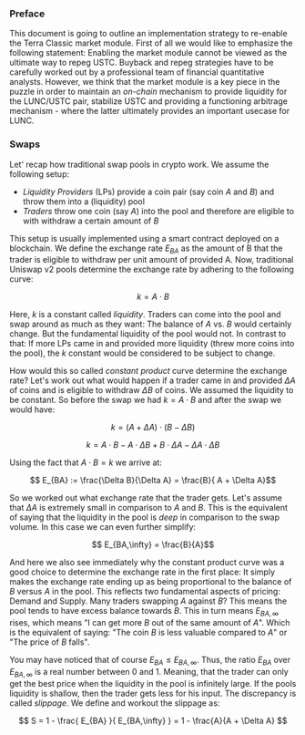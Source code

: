 ### Preface

This document is going to outline an implementation strategy to re-enable the Terra Classic market module. First of all we would like to emphasize the following statement: Enabling the market module cannot be viewed as the ultimate way to repeg USTC. Buyback and repeg strategies have to be carefully worked out by a professional team of financial quantitative analysts. However, we think that the market module is a key piece in the puzzle in order to maintain an *on-chain* mechanism to provide liquidity for the LUNC/USTC pair, stabilize USTC and providing a functioning arbitrage mechanism - where the latter ultimately provides an important usecase for LUNC.

### Swaps

Let' recap how traditional swap pools in crypto work. We assume the following setup:

- *Liquidity Providers* (LPs) provide a coin pair (say coin $A$ and $B$) and throw them into a (liquidity) pool
- *Traders* throw one coin (say $A$) into the pool and therefore are eligible to with withdraw a certain amount of $B$

This setup is usually implemented using a smart contract deployed on a blockchain. We define the exchange rate $E_{BA}$ as the amount of B that the trader is eligible to withdraw per unit amount of provided A. Now, traditional Uniswap v2 pools determine the exchange rate by adhering to the following curve:

$$ k = A \cdot B $$

Here, $k$ is a constant called *liquidity*. Traders can come into the pool and swap around as much as they want: The balance of $A$ vs. $B$ would certainly change. But the fundamental liquidity of the pool would not. In contrast to that: If more LPs came in and provided more liquidity (threw more coins into the pool), the $k$ constant would be considered to be subject to change.

How would this so called *constant product* curve determine the exchange rate? Let's work out what would happen if a trader came in and provided $\Delta A$ of coins and is eligible to withdraw $\Delta B$ of coins. We assumed the liquidity to be constant. So before the swap we had $k = A \cdot B$ and after the swap we would have:

$$ k = (A + \Delta A)\cdot (B - \Delta B) $$

$$ k = A \cdot B  - A \cdot \Delta B + B \cdot \Delta A - \Delta A \cdot \Delta B$$

Using the fact that $A \cdot B = k$ we arrive at:

$$ E_{BA} := \frac{\Delta B}{\Delta A} = \frac{B}{ A + \Delta A}$$

So we worked out what exchange rate that the trader gets. Let's assume that $\Delta A$ is extremely small in comparison to $A$ and $B$. This is the equivalent of saying that the liquidity in the pool is *deep* in comparison to the swap volume. In this case we can even further simplify:

$$ E_{BA,\infty} = \frac{B}{A}$$

And here we also see immediately why the constant product curve was a good choice to determine the exchange rate in the first place: It simply makes the exchange rate ending up as being proportional to the balance of $B$ versus $A$ in the pool. This reflects two fundamental aspects of pricing: Demand and Supply. Many traders swapping $A$ against $B$? This means the pool tends to have excess balance towards $B$. This in turn means $E_{BA,\infty}$ rises, which means "I can get more $B$ out of the same amount of $A$". Which is the equivalent of saying: "The coin $B$ is less valuable compared to $A$" or "The price of $B$ falls".

You may have noticed that of course $E_{BA} \le E_{BA,\infty}$. Thus, the ratio $E_{BA}$ over $E_{BA,\infty}$ is a real number between $0$ and $1$. Meaning, that the trader can only get the best price when the liquidity in the pool is infinitely large. If the pools liquidity is shallow, then the trader gets less for his input. The discrepancy is called *slippage*. We define and workout the slippage as:

$$ S = 1 - \frac{ E_{BA} }{ E_{BA,\infty} } = 1 - \frac{A}{A + \Delta A} $$
